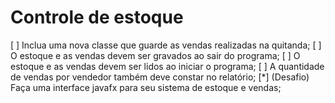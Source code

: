 # Controle de estoque
 
[ ] Inclua uma nova classe que guarde as vendas realizadas na quitanda;
[ ] O estoque e as vendas devem ser gravados ao sair do programa;
[ ] O estoque e as vendas devem ser lidos ao iniciar o programa;
[ ] A quantidade de vendas por vendedor também deve constar no relatório;
[*] (Desafio) Faça uma interface javafx para seu sistema de estoque e vendas;
